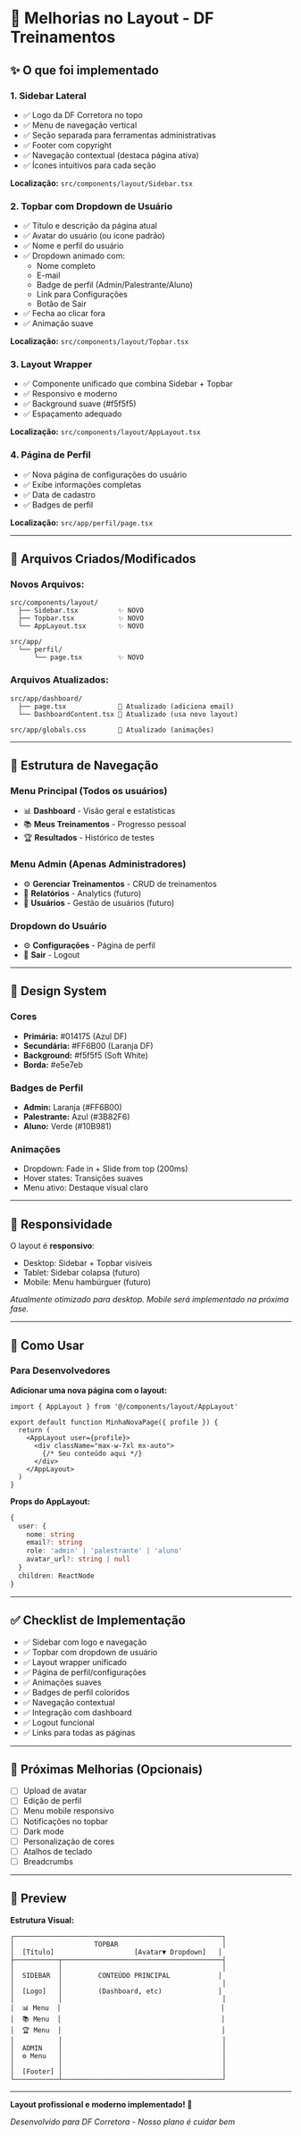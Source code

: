# 🎨 Melhorias no Layout - DF Treinamentos

## ✨ O que foi implementado

### 1. **Sidebar Lateral**
- ✅ Logo da DF Corretora no topo
- ✅ Menu de navegação vertical
- ✅ Seção separada para ferramentas administrativas
- ✅ Footer com copyright
- ✅ Navegação contextual (destaca página ativa)
- ✅ Ícones intuitivos para cada seção

**Localização:** `src/components/layout/Sidebar.tsx`

### 2. **Topbar com Dropdown de Usuário**
- ✅ Título e descrição da página atual
- ✅ Avatar do usuário (ou ícone padrão)
- ✅ Nome e perfil do usuário
- ✅ Dropdown animado com:
  - Nome completo
  - E-mail
  - Badge de perfil (Admin/Palestrante/Aluno)
  - Link para Configurações
  - Botão de Sair
- ✅ Fecha ao clicar fora
- ✅ Animação suave

**Localização:** `src/components/layout/Topbar.tsx`

### 3. **Layout Wrapper**
- ✅ Componente unificado que combina Sidebar + Topbar
- ✅ Responsivo e moderno
- ✅ Background suave (#f5f5f5)
- ✅ Espaçamento adequado

**Localização:** `src/components/layout/AppLayout.tsx`

### 4. **Página de Perfil**
- ✅ Nova página de configurações do usuário
- ✅ Exibe informações completas
- ✅ Data de cadastro
- ✅ Badges de perfil

**Localização:** `src/app/perfil/page.tsx`

---

## 📁 Arquivos Criados/Modificados

### Novos Arquivos:
```
src/components/layout/
  ├── Sidebar.tsx          ✨ NOVO
  ├── Topbar.tsx           ✨ NOVO
  └── AppLayout.tsx        ✨ NOVO

src/app/
  └── perfil/
      └── page.tsx         ✨ NOVO
```

### Arquivos Atualizados:
```
src/app/dashboard/
  ├── page.tsx             📝 Atualizado (adiciona email)
  └── DashboardContent.tsx 📝 Atualizado (usa novo layout)

src/app/globals.css        📝 Atualizado (animações)
```

---

## 🎯 Estrutura de Navegação

### Menu Principal (Todos os usuários)
- 📊 **Dashboard** - Visão geral e estatísticas
- 📚 **Meus Treinamentos** - Progresso pessoal
- 🏆 **Resultados** - Histórico de testes

### Menu Admin (Apenas Administradores)
- ⚙️ **Gerenciar Treinamentos** - CRUD de treinamentos
- 📄 **Relatórios** - Analytics (futuro)
- 👥 **Usuários** - Gestão de usuários (futuro)

### Dropdown do Usuário
- ⚙️ **Configurações** - Página de perfil
- 🚪 **Sair** - Logout

---

## 🎨 Design System

### Cores
- **Primária:** #014175 (Azul DF)
- **Secundária:** #FF6B00 (Laranja DF)
- **Background:** #f5f5f5 (Soft White)
- **Borda:** #e5e7eb

### Badges de Perfil
- **Admin:** Laranja (#FF6B00)
- **Palestrante:** Azul (#3B82F6)
- **Aluno:** Verde (#10B981)

### Animações
- Dropdown: Fade in + Slide from top (200ms)
- Hover states: Transições suaves
- Menu ativo: Destaque visual claro

---

## 📱 Responsividade

O layout é **responsivo**:
- Desktop: Sidebar + Topbar visíveis
- Tablet: Sidebar colapsa (futuro)
- Mobile: Menu hambúrguer (futuro)

*Atualmente otimizado para desktop. Mobile será implementado na próxima fase.*

---

## 🚀 Como Usar

### Para Desenvolvedores

**Adicionar uma nova página com o layout:**

```tsx
import { AppLayout } from '@/components/layout/AppLayout'

export default function MinhaNovaPage({ profile }) {
  return (
    <AppLayout user={profile}>
      <div className="max-w-7xl mx-auto">
        {/* Seu conteúdo aqui */}
      </div>
    </AppLayout>
  )
}
```

**Props do AppLayout:**
```typescript
{
  user: {
    nome: string
    email?: string
    role: 'admin' | 'palestrante' | 'aluno'
    avatar_url?: string | null
  }
  children: ReactNode
}
```

---

## ✅ Checklist de Implementação

- ✅ Sidebar com logo e navegação
- ✅ Topbar com dropdown de usuário
- ✅ Layout wrapper unificado
- ✅ Página de perfil/configurações
- ✅ Animações suaves
- ✅ Badges de perfil coloridos
- ✅ Navegação contextual
- ✅ Integração com dashboard
- ✅ Logout funcional
- ✅ Links para todas as páginas

---

## 🎯 Próximas Melhorias (Opcionais)

- [ ] Upload de avatar
- [ ] Edição de perfil
- [ ] Menu mobile responsivo
- [ ] Notificações no topbar
- [ ] Dark mode
- [ ] Personalização de cores
- [ ] Atalhos de teclado
- [ ] Breadcrumbs

---

## 📸 Preview

**Estrutura Visual:**
```
┌────────────────────────────────────────────────────┐
│                    TOPBAR                          │
│  [Título]                    [Avatar▼ Dropdown]   │
├───────────┬────────────────────────────────────────┤
│           │                                        │
│  SIDEBAR  │         CONTEÚDO PRINCIPAL            │
│           │                                        │
│  [Logo]   │         (Dashboard, etc)              │
│           │                                        │
│  📊 Menu  │                                        │
│  📚 Menu  │                                        │
│  🏆 Menu  │                                        │
│           │                                        │
│  ADMIN    │                                        │
│  ⚙️ Menu   │                                        │
│           │                                        │
│  [Footer] │                                        │
└───────────┴────────────────────────────────────────┘
```

---

**Layout profissional e moderno implementado! 🎉**

*Desenvolvido para DF Corretora - Nosso plano é cuidar bem*

